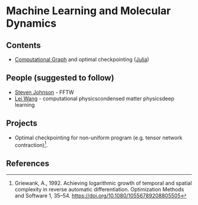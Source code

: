 # Machine Learning and Molecular Dynamics

## Contents
- [Computational Graph](([Python](https://github.com/GiggleLiu/marburg))) and optimal checkpointing ([Julia](https://github.com/GiggleLiu/TreeverseAlgorithm.jl/tree/master/test))

## People (suggested to follow)

- [Steven Johnson](https://scholar.google.com/citations?hl=zh-CN&user=_MHaph0AAAAJ) - FFTW
- [Lei Wang](https://scholar.google.com/citations?hl=zh-CN&user=t4m9TCIAAAAJ) - computational physicscondensed matter physicsdeep learning

## Projects
- Optimal checkpointing for non-uniform program (e.g. tensor network contraction)[^Griewank1992].

## References
[^Griewank1992]: Griewank, A., 1992. Achieving logarithmic growth of temporal and spatial complexity in reverse automatic differentiation. Optimization Methods and Software 1, 35–54. https://doi.org/10.1080/10556789208805505